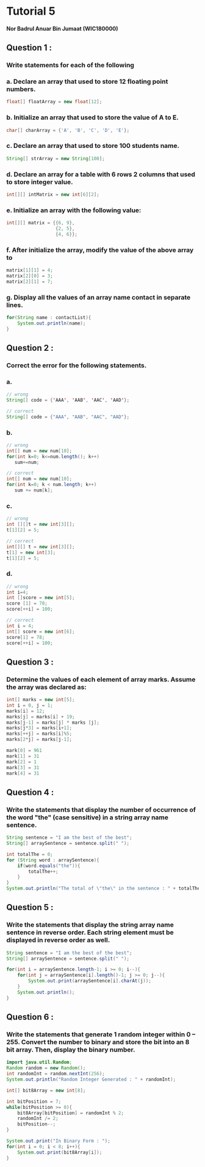 

# Tutorial 5

#### Nor Badrul Anuar Bin Jumaat (WIC180000)

## Question 1 :

### Write statements for each of the following

### a. Declare an array that used to store 12 floating point numbers.
```java
float[] floatArray = new float[12];
```

### b. Initialize an array that used to store the value of A to E.
```java
char[] charArray = {'A', 'B', 'C', 'D', 'E'};
```

### c. Declare an array that used to store 100 students name.
```java
String[] strArray = new String[100];
```

### d. Declare an array for a table with 6 rows 2 columns that used to store integer value.
```java
int[][] intMatrix = new int[6][2];
```

### e. Initialize an array with the following value:
```java
int[][] matrix = {{6, 9},
                  {2, 5},
                  {4, 6}};
```

### f. After initialize the array, modify the value of the above array to 
```java
matrix[1][1] = 4;
matrix[2][0] = 3;
matrix[2][1] = 7;
```

### g. Display all the values of an array name contact in separate lines.
```java
for(String name : contactList){
    System.out.println(name);
}
```


## Question 2 :

### Correct the error for the following statements.

### a. 
```java
// wrong
String[] code = {'AAA', 'AAB', 'AAC', 'AAD'};

// correct
String[] code = {"AAA", "AAB", "AAC", "AAD"};
```

### b.
```java
// wrong
int[] num = new num[10];
for(int k=0; k<=num.length(); k++)
   sum+=num;

// correct
int[] num = new num[10];
for(int k=0; k < num.length; k++)
   sum += num[k];
```

### c.
```java
// wrong
int [][]t = new int[3][];
t[1][2] = 5;

// correct
int[][] t = new int[3][];
t[1] = new int[3];
t[1][2] = 5;
```

### d.
```java
// wrong
int i=4;
int []score = new int[5];
score [1] = 78;
score[++i] = 100;

// correct
int i = 4;
int[] score = new int[6];
score[1] = 78;
score[++i] = 100;
```


## Question 3 :

### Determine the values of each element of array marks. Assume the array was declared as:
```java
int[] marks = new int[5];
int i = 0, j = 1;
marks[i] = 12;
marks[j] = marks[i] + 19;
marks[j-1] = marks[j] * marks [j];
marks[j*3] = marks[i+1];
marks[++j] = marks[i]%5;
marks[2*j] = marks[j-1];
```

```java
mark[0] = 961
mark[1] = 31
mark[2] = 1
mark[3] = 31
mark[4] = 31
```


## Question 4 :

### Write the statements that display the number of occurrence of the word "the" (case sensitive) in a string array name sentence.
```java
String sentence = "I am the best of the best";
String[] arraySentence = sentence.split(" ");

int totalThe = 0;
for (String word : arraySentence){
    if(word.equals("the")){
        totalThe++;
    }
}
System.out.println("The total of \"the\" in the sentence : " + totalThe);
```

## Question 5 :

### Write the statements that display the string array name sentence in reverse order. Each string element must be displayed in reverse order as well.
```java
String sentence = "I am the best of the best";
String[] arraySentence = sentence.split(" ");

for(int i = arraySentence.length-1; i >= 0; i--){
    for(int j = arraySentence[i].length()-1; j >= 0; j--){
        System.out.print(arraySentence[i].charAt(j));
    }
    System.out.println();
}
```

## Question 6 :

### Write the statements that generate 1 random integer within 0 – 255. Convert the number to binary and store the bit into an 8 bit array. Then, display the binary number.
```java
import java.util.Random;
Random random = new Random();
int randomInt = random.nextInt(256);
System.out.println("Random Integer Generated : " + randomInt);

int[] bit8Array = new int[8];

int bitPosition = 7;
while(bitPosition >= 0){
    bit8Array[bitPosition] = randomInt % 2;
    randomInt /= 2;
    bitPosition--;
}

System.out.print("In Binary Form : ");
for(int i = 0; i < 8; i++){
    System.out.print(bit8Array[i]);
}
```
